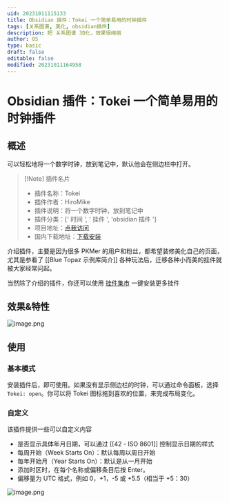 ```yaml
---
uid: 20231011115133
title: Obsidian 插件：Tokei 一个简单易用的时钟插件
tags: [关系图谱, 美化, obsidian插件]
description: 把 关系图谱 3D化，效果很绚丽
author: OS
type: basic
draft: false
editable: false
modified: 20231011164958
---
```


# Obsidian 插件：Tokei 一个简单易用的时钟插件

## 概述

可以轻松地将一个数字时钟，放到笔记中，默认他会在侧边栏中打开。

> [!Note] 插件名片
> - 插件名称：Tokei
> - 插件作者：HiroMike
> - 插件说明：将一个数字时钟，放到笔记中
> - 插件分类：[' 时间 ', ' 挂件 ', 'obsidian 插件 ']
> - 项目地址：[点我访问](https://github.com/ms3056/Tokei)
> - 国内下载地址：[下载安装](https://pkmer.cn/products/plugin/pluginMarket/?tokei)

介绍插件，主要是因为很多 PKMer 的用户和粉丝，都希望装修美化自己的页面，尤其是参看了 [[Blue Topaz 示例库简介]] 各种玩法后，迁移各种小而美的挂件就被大家经常问起。

当然除了介绍的插件，你还可以使用 [挂件集市](https://pkmer.cn/products/widget/widgetMarket/) 一键安装更多挂件

## 效果&特性

![image.png](https://cdn.pkmer.cn/images/20231011115506.png!pkmer)

## 使用

### 基本模式

安装插件后，即可使用。如果没有显示侧边栏的时钟，可以通过命令面板，选择 `Tokei: open`。你可以将 Tokei 图标拖到喜欢的位置，来完成布局变化。

### 自定义

该插件提供一些可以自定义内容

- 是否显示具体年月日期，可以通过 [[42 - ISO 8601]] 控制显示日期的样式
- 每周开始（Week Starts On）：默认每周以周日开始
- 每年开始月（Year Starts On）：默认是从一月开始
- 添加时区时，在每个名称或偏移条目后按 Enter。
- 偏移量为 UTC 格式，例如 0，+1，-5 或 +5.5（相当于 +5：30）

![image.png](https://cdn.pkmer.cn/images/20231011115824.png!pkmer)
